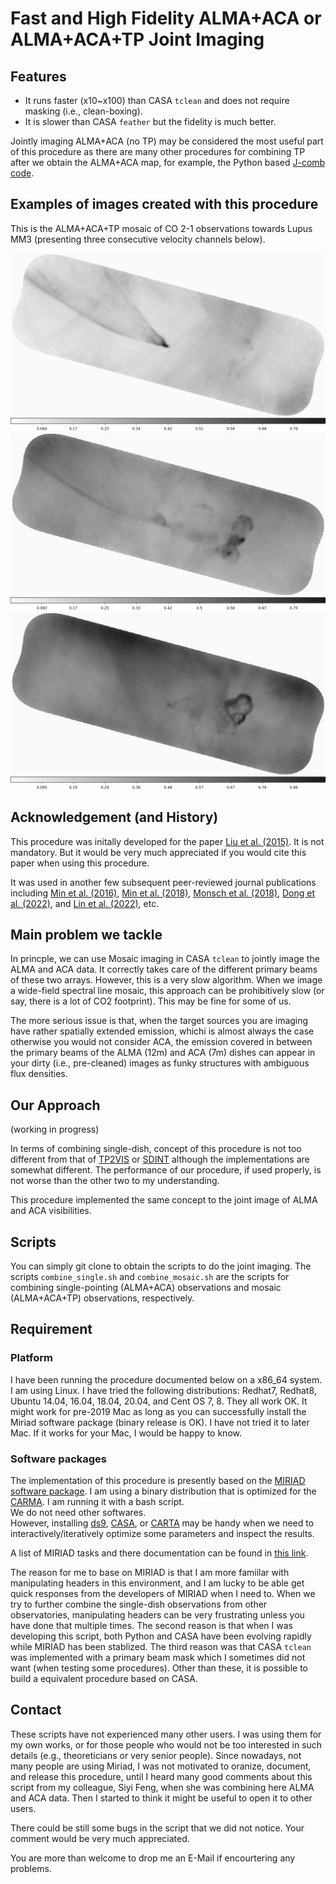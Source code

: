 # Fast and High Fidelity ALMA+ACA or ALMA+ACA+TP Joint Imaging

## Features

- It runs faster (x10~x100) than CASA `tclean` and does not require masking (i.e., clean-boxing).
- It is slower than CASA `feather` but the fidelity is much better.

Jointly imaging ALMA+ACA (no TP) may be considered the most useful part of this procedure as there are many other procedures for combining TP after we obtain the ALMA+ACA map, for example, the Python based [J-comb code](https://github.com/SihanJiao/J-comb).



## Examples of images created with this procedure

This is the ALMA+ACA+TP mosaic of CO 2-1 observations towards Lupus MM3 (presenting three consecutive velocity channels below).

![Lupus MM3](/figures/channel_Lupusmm3_3.png)
![Lupus MM3](/figures/channel_Lupusmm3_4.png)
![Lupus MM3](/figures/channel_Lupusmm3_5.png)



## Acknowledgement (and History)
This procedure was initally developed for the paper [Liu et al. (2015)](https://ui.adsabs.harvard.edu/abs/2015ApJ...804...37L/abstract). It is not mandatory. But it would be very much appreciated if you would cite this paper when using this procedure.  

It was used in another few subsequent peer-reviewed journal publications including [Min et al. (2016)](https://ui.adsabs.harvard.edu/abs/2016ApJ...824...99M/abstract), [Min et al. (2018)](https://ui.adsabs.harvard.edu/abs/2018ApJ...864..102M/abstract), [Monsch et al. (2018)](https://ui.adsabs.harvard.edu/abs/2018ApJ...861...77M/abstract), [Dong et al. (2022)](https://ui.adsabs.harvard.edu/abs/2022NatAs...6..331D/abstract), and [Lin et al. (2022)](https://ui.adsabs.harvard.edu/abs/2022A%26A...658A.128L/abstract), etc.



## Main problem we tackle

In princple, we can use Mosaic imaging in CASA `tclean` to jointly image the ALMA and ACA data. It correctly takes care of the different primary beams of these two arrays. However, this is a very slow algorithm. When we image a wide-field spectral line mosaic, this approach can be prohibitively slow (or say, there is a lot of CO2 footprint). This may be fine for some of us.  

The more serious issue is that, when the target sources you are imaging have rather spatially extended emission, whichi is almost always the case otherwise you would not consider ACA, the emission covered in between the primary beams of the ALMA (12m) and ACA (7m) dishes can appear in your dirty (i.e., pre-cleaned) images as funky structures with ambiguous flux densities. 



## Our Approach

(working in progress)

In terms of combining single-dish, concept of this procedure is not too different from that of [TP2VIS](https://github.com/tp2vis/distribute) or [SDINT](https://casa.nrao.edu/casadocs/casa-6.1.0/global-task-list/task_sdintimaging/about) although the implementations are somewhat different. The performance of our procedure, if used properly, is not worse than the other two to my understanding.


This procedure implemented the same concept to the joint image of ALMA and ACA visibilities.



## Scripts
You can simply git clone to obtain the scripts to do the joint imaging. The scripts `combine_single.sh` and `combine_mosaic.sh` are the scripts for combining single-pointing (ALMA+ACA) observations and mosaic (ALMA+ACA+TP) observations, respectively.



## Requirement

### Platform
I have been running the procedure documented below on a x86_64 system. I am using Linux. I have tried the following distributions: Redhat7, Redhat8, Ubuntu 14.04, 16.04, 18.04, 20.04, and Cent OS 7, 8. They all work OK. It might work for pre-2019 Mac as long as you can successfully install the Miriad software package (binary release is OK). I have not tried it to later Mac. If it works for your Mac, I would be happy to know.

### Software packages
The implementation of this procedure is presently based on the [MIRIAD software package](https://www.astro.umd.edu/~teuben/miriad/). I am using a binary distribution that is optimized for the [CARMA](https://en.wikipedia.org/wiki/Combined_Array_for_Research_in_Millimeter-wave_Astronomy). 
I am running it with a bash script.  
We do not need other softwares.  
However, installing [ds9](https://sites.google.com/cfa.harvard.edu/saoimageds9), [CASA](https://casa.nrao.edu/), or [CARTA](https://cartavis.org/) may be handy when we need to interactively/iteratively optimize some parameters and inspect the results.

A list of MIRIAD tasks and there documentation can be found in [this link](https://www.atnf.csiro.au/computing/software/miriad/taskindex.html).  

The reason for me to base on MIRIAD is that I am more famiilar with manipulating headers in this environment, and I am lucky to be able get quick responses from the developers of MIRIAD when I need to. When we try to further combine the single-dish observations from other observatories, manipulating headers can be very frustrating unless you have done that multiple times. The second reason is that when I was developing this script, both Python and CASA have been evolving rapidly while MIRIAD has been stablized. The third reason was that CASA `tclean` was implemented with a primary beam mask which I sometimes did not want (when testing some procedures). Other than these, it is possible to build a equivalent procedure based on CASA.



## Contact

These scripts have not experienced many other users. I was using them for my own works, or for those people who would not be too interested in such details (e.g., theoreticians or very senior people). Since nowadays, not many people are using Miriad, I was not motivated to oranize, document, and release this procedure, until I heard many good comments about this script from my colleague, Siyi Feng, when she was combining here ALMA and ACA data. Then I started to think it might be useful to open it to other users.

There could be still some bugs in the script that we did not notice. 
Your comment would be very much appreciated.

You are more than welcome to drop me an E-Mail if encourtering any problems. 
